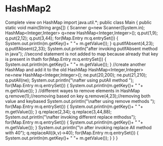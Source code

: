 # HashMap2
Complete view on HashMap
import java.util.*;
public class Main
{
    public static void main(String args[])
    {
        Scanner g=new Scanner(System.in);
        HashMap<Integer,Integer> q=new HashMap<Integer,Integer>();
        q.put(1,9);
        q.put(2,12);
        q.put(3,44);
        for(Map.Entry m:q.entrySet())
        {
            System.out.println(m.getKey()+ " "+ m.getValue());
        }
        q.putIfAbsent(4,23);
        q.putIfAbsent(2,33);
        System.out.println("after invoking putIfAbsent method in java");
        //second statement is not added to map because already that key is present in thath
         for(Map.Entry m:q.entrySet())
        {
            System.out.println(m.getKey()+ " "+ m.getValue());
        }
        //create another HashMap and add it to the old HashMap
        HashMap<Integer,Integer> ne=new HashMap<Integer,Integer>();
        ne.put(20,200);
        ne.put(21,210);
        q.putAll(ne);
        System.out.println("\nafter using putAll method ");
         for(Map.Entry m:q.entrySet())
        {
            System.out.println(m.getKey()+ " "+ m.getValue());
        }
        //different wayes to remove elements in HashMap 
        q.remove(1);//reomoving based on key
        q.remove(4,23);//removing both value and keybased
        System.out.println("\nafter using remove methods ");
        for(Map.Entry m:q.entrySet())
        {
            System.out.println(m.getKey()+ " "+ m.getValue());
        }
        q.replace(2,34);
        q.replace(3,44,88);
        System.out.println("\nafter invoking different replace mthodss");
        for(Map.Entry m:q.entrySet())
        {
            System.out.println(m.getKey()+ " "+ m.getValue());
        }
        System.out.println("\n after invoking replace  All method with 40");
        q.replaceAll((k,v)->40);
        for(Map.Entry m:q.entrySet())
        {
            System.out.println(m.getKey()+ " "+ m.getValue());
        }
    }
}
